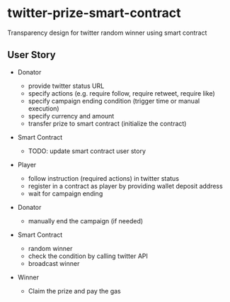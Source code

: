 # twitter-prize-smart-contract
Transparency design for twitter random winner using smart contract

## User Story
- Donator
  - provide twitter status URL
  - specify actions (e.g. require follow, require retweet, require like)
  - specify campaign ending condition (trigger time or manual execution)
  - specify currency and amount
  - transfer prize to smart contract (initialize the contract)

- Smart Contract
  - TODO: update smart contract user story
  
- Player
  - follow instruction (required actions) in twitter status
  - register in a contract as player by providing wallet deposit address
  - wait for campaign ending
  
- Donator
  - manually end the campaign (if needed)
  
- Smart Contract
  - random winner
  - check the condition by calling twitter API
  - broadcast winner

- Winner
  - Claim the prize and pay the gas
